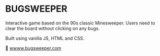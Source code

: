 # BUGSWEEPER

Interactive game based on the 90s classic Minesweeper. Users need to clear the board without clicking on any bugs.

Built using vanilla JS, HTML and CSS.

:round_pushpin: [wwww.bugsweeper.com](https://jpates2.github.io/fac-game/)
